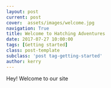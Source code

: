 ```yaml
---
layout: post
current: post
cover:  assets/images/welcome.jpg
navigation: True
title: Welcome to Hatching Adventures 
date: 2017-07-27 10:00:00
tags: [Getting started]
class: post-template
subclass: 'post tag-getting-started'
author: kerry
---
```


Hey! Welcome to our site
